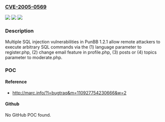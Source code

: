 ### [CVE-2005-0569](https://cve.mitre.org/cgi-bin/cvename.cgi?name=CVE-2005-0569)
![](https://img.shields.io/static/v1?label=Product&message=n%2Fa&color=blue)
![](https://img.shields.io/static/v1?label=Version&message=n%2Fa&color=blue)
![](https://img.shields.io/static/v1?label=Vulnerability&message=n%2Fa&color=brighgreen)

### Description

Multiple SQL injection vulnerabilities in PunBB 1.2.1 allow remote attackers to execute arbitrary SQL commands via the (1) language parameter to register.php, (2) change email feature in profile.php, (3) posts or (4) topics parameter to moderate.php.

### POC

#### Reference
- http://marc.info/?l=bugtraq&m=110927754230666&w=2

#### Github
No GitHub POC found.

